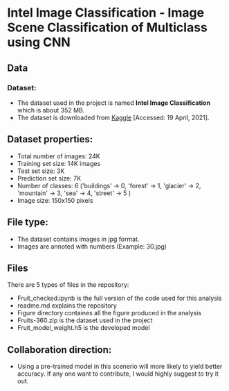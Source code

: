 # Intel Image Classification - Image Scene Classification of Multiclass using CNN

## Data
### Dataset:
- The dataset used in the project is named **Intel Image Classification** which is about 352 MB.
- The dataset is downloaded from [Kaggle](https://www.kaggle.com/puneet6060/intel-image-classification) [Accessed: 19 April, 2021].
## Dataset properties:
- Total number of images: 24K
- Training set size: 14K images 
- Test set size: 3K
- Prediction set size: 7K
- Number of classes: 6 ('buildings' -> 0, 'forest' -> 1, 'glacier' -> 2, 'mountain' -> 3, 'sea' -> 4, 'street' -> 5 )
- Image size: 150x150 pixels
## File type:
- The dataset contains images in jpg format.
- Images are annoted with numbers (Example: 30.jpg)
## Files
There are 5 types of files in the repository:
- Fruit_checked.ipynb is the full version of the code used for this analysis
- readme.md explains the repository
- Figure directory containes all the figure produced in the analysis
- Fruits-360.zip is the dataset used in the project
- Fruit_model_weight.h5 is the developed model
## Collaboration direction:
- Using a pre-trained model in this scenerio will more likely to yield better accuracy. If any one want to contribute, I would highly suggest to try it out.
